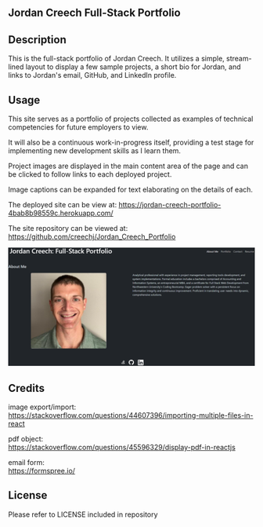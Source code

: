 ## Jordan Creech Full-Stack Portfolio

## Description

This is the full-stack portfolio of Jordan Creech. It utilizes a simple, stream-lined layout to display a few sample projects, a short bio for Jordan, and links to Jordan's email, GitHub, and LinkedIn profile.

## Usage

This site serves as a portfolio of projects collected as examples of technical competencies for future employers to view.  

It will also be a continuous work-in-progress itself, providing a test stage for implementing new development skills as I learn them.
 
Project images are displayed in the main content area of the page and can be clicked to follow links to each deployed project.  

Image captions can be expanded for text elaborating on the details of each.

The deployed site can be view at: https://jordan-creech-portfolio-4bab8b98559c.herokuapp.com/

The site repository can be viewed at: https://github.com/creechj/Jordan_Creech_Portfolio

![Screenshot of Jordan's Portfolio Page](assets/Jordan_Creech_Portfolio_Screenshot.png)

## Credits

image export/import:  
https://stackoverflow.com/questions/44607396/importing-multiple-files-in-react

pdf object:  
https://stackoverflow.com/questions/45596329/display-pdf-in-reactjs

email form:  
https://formspree.io/


## License

Please refer to LICENSE included in repository